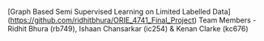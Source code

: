 [Graph Based Semi Supervised Learning on Limited Labelled Data] (https://github.com/ridhitbhura/ORIE_4741_Final_Project)
Team Members - Ridhit Bhura (rb749), Ishaan Chansarkar (ic254) & Kenan Clarke (kc676)
